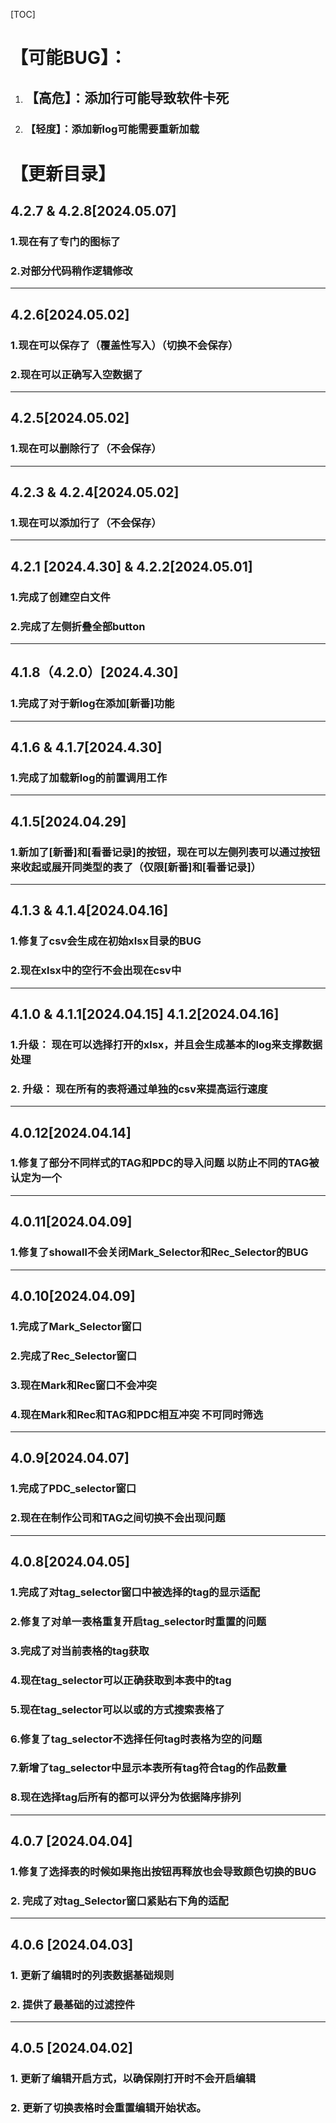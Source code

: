 [TOC]

# 【可能BUG】：

1. ## 【高危】：添加行可能导致软件卡死

1. ### **【轻度】：添加新log可能需要重新加载** 



# 【更新目录】



## 4.2.7 & 4.2.8[2024.05.07]

### 1.现在有了专门的图标了

### 2.对部分代码稍作逻辑修改

------

## 4.2.6[2024.05.02]

### 1.现在可以保存了（覆盖性写入）（切换不会保存）

### 2.现在可以正确写入空数据了

------

## 4.2.5[2024.05.02]

### 1.现在可以删除行了（不会保存）

------

## 4.2.3 & 4.2.4[2024.05.02]

### 1.现在可以添加行了（不会保存）

------

## 4.2.1 [2024.4.30] & 4.2.2[2024.05.01]

### 1.完成了创建空白文件

### 2.完成了左侧折叠全部button

------

## 4.1.8（4.2.0）[2024.4.30]

### 1.完成了对于新log在添加[新番]功能

------

## 4.1.6 & 4.1.7[2024.4.30]

### 1.完成了加载新log的前置调用工作

------

## 4.1.5[2024.04.29]

### 1.新加了[新番]和[看番记录]的按钮，现在可以左侧列表可以通过按钮来收起或展开同类型的表了（仅限[新番]和[看番记录]）

------

## 4.1.3  & 4.1.4[2024.04.16]

### 1.修复了csv会生成在初始xlsx目录的BUG

### 2.现在xlsx中的空行不会出现在csv中

------

## 4.1.0 & 4.1.1[2024.04.15] 4.1.2[2024.04.16]

### 1.升级： 现在可以选择打开的xlsx，并且会生成基本的log来支撑数据处理

### 2. 升级： 现在所有的表将通过单独的csv来提高运行速度

------

## 4.0.12[2024.04.14]

### 1.修复了部分不同样式的TAG和PDC的导入问题 以防止不同的TAG被认定为一个

------

## 4.0.11[2024.04.09]

### 1.修复了showall不会关闭Mark_Selector和Rec_Selector的BUG

------

## 4.0.10[2024.04.09]

### 1.完成了Mark_Selector窗口

### 2.完成了Rec_Selector窗口

### 3.现在Mark和Rec窗口不会冲突

### 4.现在Mark和Rec和TAG和PDC相互冲突 不可同时筛选

------

## 4.0.9[2024.04.07]

### 1.完成了PDC_selector窗口

### 2.现在在制作公司和TAG之间切换不会出现问题

------

## 4.0.8[2024.04.05]

### 1.完成了对tag_selector窗口中被选择的tag的显示适配

### 2.修复了对单一表格重复开启tag_selector时重置的问题

### 3.完成了对当前表格的tag获取

### 4.现在tag_selector可以正确获取到本表中的tag

### 5.现在tag_selector可以以或的方式搜索表格了

### 6.修复了tag_selector不选择任何tag时表格为空的问题

### 7.新增了tag_selector中显示本表所有tag符合tag的作品数量

### 8.现在选择tag后所有的都可以评分为依据降序排列

------

## 4.0.7 [2024.04.04]

### 1.修复了选择表的时候如果拖出按钮再释放也会导致颜色切换的BUG

### 2. 完成了对tag_Selector窗口紧贴右下角的适配

------

## 4.0.6	[2024.04.03]

### 		1. 更新了编辑时的列表数据基础规则

### 2. 提供了最基础的过滤控件 

------

## 4.0.5	[2024.04.02]

### 1. 更新了编辑开启方式，以确保刚打开时不会开启编辑

### 2. 更新了切换表格时会重置编辑开始状态。
